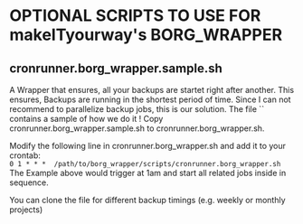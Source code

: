# OPTIONAL SCRIPTS TO USE FOR makeITyourway's BORG_WRAPPER

## cronrunner.borg_wrapper.sample.sh
A Wrapper that ensures, all your backups are startet right after another. This ensures, Backups are running in the shortest period of time.
Since I can not recommend to parallelize backup jobs, this is our solution. The file `` contains a sample of how we do it !
Copy cronrunner.borg_wrapper.sample.sh to cronrunner.borg_wrapper.sh.


Modify the following line in cronrunner.borg_wrapper.sh and add it to your crontab:   
`0 1 * * *	/path/to/borg_wrapper/scripts/cronrunner.borg_wrapper.sh`  
The Example above would trigger at 1am and start all related jobs inside in sequence.  
  
You can clone the file for different backup timings (e.g. weekly or monthly projects)  



